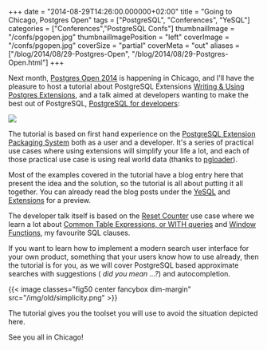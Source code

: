 +++
date = "2014-08-29T14:26:00.000000+02:00"
title = "Going to Chicago, Postgres Open"
tags = ["PostgreSQL", "Conferences", "YeSQL"]
categories = ["Conferences","PostgreSQL Confs"]
thumbnailImage = "/confs/pgopen.jpg"
thumbnailImagePosition = "left"
coverImage = "/confs/pgopen.jpg"
coverSize = "partial"
coverMeta = "out"
aliases = ["/blog/2014/08/29-Postgres-Open",
           "/blog/2014/08/29-Postgres-Open.html"]
+++

Next month, 
[Postgres Open 2014](https://postgresopen.org/2014/) is happening in Chicago, and I'll have the
pleasure to host a tutorial about PostgreSQL Extensions
[Writing & Using Postgres Extensions](https://postgresopen.org/events/schedule/pgopen2014/session/77-4-writing-using-postgres-extensions/index.html/), and a talk aimed at developers wanting
to make the best out of PostgreSQL, 
[PostgreSQL for developers](https://postgresopen.org/events/schedule/pgopen2014/session/56-postgresql-for-developers/):


<div class="figure center dim-margin">
  <a href="https://postgresopen.org/2014/">
    <img src="/img/old/postgresopen.png">
  </a>
</div>

The tutorial is based on first hand experience on the
[PostgreSQL Extension Packaging System](http://www.postgresql.org/docs/current/interactive/extend-extensions.html) both as a user and a developer. It's a
series of practical use cases where using extensions will simplify your life
a lot, and each of those practical use case is using real world data (thanks
to 
[pgloader](http://pgloader.io/)).

Most of the examples covered in the tutorial have a blog entry here that
present the idea and the solution, so the tutorial is all about putting it
all together. You can already read the blog posts under the 
[YeSQL](/tags/yesql) and
[Extensions](/tags/extensions) for a preview.

The developer talk itself is based on the 
[Reset Counter](/blog/2012/10/05-reset-counter) use case where we
learn a lot about 
[Common Table Expressions, or WITH queries](http://www.postgresql.org/docs/9.3/interactive/queries-with.html) and
[Window Functions](http://tapoueh.org/blog/2013/08/20-Window-Functions), my favourite SQL clauses.

If you want to learn how to implement a modern search user interface for
your own product, something that your users know how to use already, then
the tutorial is for you, as we will cover PostgreSQL based approximate
searches with suggestions (
*did you mean ...?*) and autocompletion.


{{< image classes="fig50 center fancybox dim-margin" src="/img/old/simplicity.png" >}}


The tutorial gives you the toolset you will use to avoid the situation
depicted here.

See you all in Chicago!
